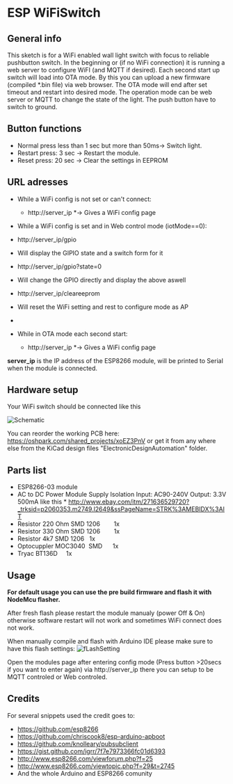 # ESP WiFiSwitch
## General info
This sketch is for a WiFi enabled wall light switch with focus to reliable pushbutton switch.
In the beginning or (if no WiFi connection) it is running a web server to configure WiFI (and MQTT if desired). 
Each second start up switch will load into OTA mode. By this you can upload a new firmware (compiled *.bin file) via web browser. The OTA mode will end after set timeout and restart into desired mode.
The operation mode can be web server or MQTT to change the state of the light.
The push button have to switch to ground.
## Button functions
* Normal press less than 1 sec but more than 50ms-> Switch light.
* Restart press: 3 sec -> Restart the module.
* Reset press: 20 sec -> Clear the settings in EEPROM

## URL adresses
* While a WiFi config is not set or can't connect:
   * http://server_ip
   *-> Gives a WiFi config page 
  
* While a WiFi config is set and in Web control mode (iotMode==0):
 * http://server_ip/gpio
  * Will display the GIPIO state and a switch form for it
  
 * http://server_ip/gpio?state=0
  * Will change the GPIO directly and display the above aswell
  
 * http://server_ip/cleareeprom 
  * Will reset the WiFi setting and rest to configure mode as AP
  * 
* While in OTA mode each second start:
   * http://server_ip
   *-> Gives a WiFi config page 
  
<b>server_ip</b> is the IP address of the ESP8266 module, will be printed to Serial when the module is connected.

## Hardware setup
Your WiFi switch should be connected like this

![Schematic](https://raw.githubusercontent.com/biohazardxxx/ESP_WiFiSwitch/master/ElectronicDesignAutomation/Schematic.png)

You can reorder the working PCB here: https://oshpark.com/shared_projects/xoEZ3PnV or get it from any where else from the KiCad design files "ElectronicDesignAutomation" folder.

## Parts list
* ESP8266-03 module
* AC to DC Power Module Supply Isolation Input: AC90-240V Output: 3.3V 500mA like this * http://www.ebay.com/itm/271636529720?_trksid=p2060353.m2749.l2649&ssPageName=STRK%3AMEBIDX%3AIT
* Resistor 220 Ohm SMD 1206        1x
* Resistor 330 Ohm SMD 1206        1x
* Resistor 4k7 SMD 1206   1x
* Optocuppler MOC3040  SMD      1x
* Tryac BT136D     1x

## Usage
<b>For default usage you can use the pre build firmware and flash it with NodeMcu flasher.</b>

After fresh flash please restart the module manualy (power Off & On) otherwise software restart will not work and sometimes WiFi connect does not work.

When manually compile and flash with Arduino IDE please make sure to have this flash settings: ![fLashSetting](https://github.com/biohazardxxx/ESP_WiFiSwitch/blob/master/other/flashSettings.png)

Open the modules page after entering config mode (Press button >20secs if you want to enter again) via http://server_ip there you can setup to be MQTT controled or Web controled.

## Credits
For several snippets used the credit goes to:
 - https://github.com/esp8266
 - https://github.com/chriscook8/esp-arduino-apboot
 - https://github.com/knolleary/pubsubclient
 - https://gist.github.com/igrr/7f7e7973366fc01d6393
 - http://www.esp8266.com/viewforum.php?f=25
 - http://www.esp8266.com/viewtopic.php?f=29&t=2745
 - And the whole Arduino and ESP8266 comunity
